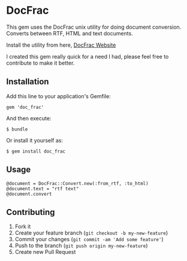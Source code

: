 # DocFrac

This gem uses the DocFrac unix utility for doing document conversion. Converts between RTF, HTML and text documents.

Install the utility from here, [DocFrac Website](http://docfrac.net/wordpress/)

I created this gem really quick for a need I had, please feel free to contribute to make it better.

## Installation

Add this line to your application's Gemfile:

    gem 'doc_frac'

And then execute:

    $ bundle

Or install it yourself as:

    $ gem install doc_frac

## Usage

    @document = DocFrac::Convert.new(:from_rtf, :to_html)
    @document.text = "rtf text"
    @document.convert

## Contributing

1. Fork it
2. Create your feature branch (`git checkout -b my-new-feature`)
3. Commit your changes (`git commit -am 'Add some feature'`)
4. Push to the branch (`git push origin my-new-feature`)
5. Create new Pull Request
